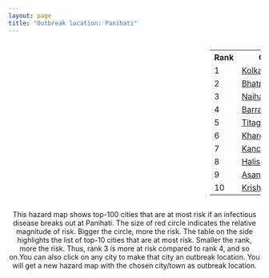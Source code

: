 ```yaml
---
layout: page
title: "Outbreak location: Panihati"
---
```

<div style="width: 100%; overflow: auto;">
<div style="width: 75%; float: left;">
<div id="mapid">
<script src="https://buda-magenta.github.io/hazard_map/load_map.js"></script>

<script>
var marker_outbreak = L.marker([22.695034, 88.377060],{"autoPan": true}).addTo(map); marker_outbreak.bindTooltip("Panihati").openTooltip();

var circle_1 = L.circle([22.541418, 88.357691], {"pane": "markerPane", "color": "red", "fill": true, "fillOpacity": 0.2, "fillRule": "evenodd", "lineCap": "round", "lineJoin": "round", "opacity": 1.0, "radius": 94495, "stroke": true, "weight": 3}).addTo(map);
circle_1.bindTooltip("Kolkata<br>rank: 1<br>hazard index: 0.094496")
circle_1.bindPopup('<a href="https://buda-magenta.github.io/hazard_map/Kolkata">Kolkata</a>')

var circle_2 = L.circle([21.735348, 81.944459], {"pane": "markerPane", "color": "red", "fill": true, "fillOpacity": 0.2, "fillRule": "evenodd", "lineCap": "round", "lineJoin": "round", "opacity": 1.0, "radius": 49219, "stroke": true, "weight": 3}).addTo(map);
circle_2.bindTooltip("Bhatpara<br>rank: 2<br>hazard index: 0.049220")
circle_2.bindPopup('<a href="https://buda-magenta.github.io/hazard_map/Bhatpara">Bhatpara</a>')

var circle_3 = L.circle([22.890183, 88.426939], {"pane": "markerPane", "color": "red", "fill": true, "fillOpacity": 0.2, "fillRule": "evenodd", "lineCap": "round", "lineJoin": "round", "opacity": 1.0, "radius": 37109, "stroke": true, "weight": 3}).addTo(map);
circle_3.bindTooltip("Naihati<br>rank: 3<br>hazard index: 0.037110")
circle_3.bindPopup('<a href="https://buda-magenta.github.io/hazard_map/Naihati">Naihati</a>')

var circle_4 = L.circle([22.870214, 88.419608], {"pane": "markerPane", "color": "red", "fill": true, "fillOpacity": 0.2, "fillRule": "evenodd", "lineCap": "round", "lineJoin": "round", "opacity": 1.0, "radius": 27571, "stroke": true, "weight": 3}).addTo(map);
circle_4.bindTooltip("Barrackpur<br>rank: 4<br>hazard index: 0.027572")
circle_4.bindPopup('<a href="https://buda-magenta.github.io/hazard_map/Barrackpur">Barrackpur</a>')

var circle_5 = L.circle([22.741920, 88.379201], {"pane": "markerPane", "color": "red", "fill": true, "fillOpacity": 0.2, "fillRule": "evenodd", "lineCap": "round", "lineJoin": "round", "opacity": 1.0, "radius": 19800, "stroke": true, "weight": 3}).addTo(map);
circle_5.bindTooltip("Titagarh<br>rank: 5<br>hazard index: 0.019800")
circle_5.bindPopup('<a href="https://buda-magenta.github.io/hazard_map/Titagarh">Titagarh</a>')

var circle_6 = L.circle([22.715699, 88.381582], {"pane": "markerPane", "color": "red", "fill": true, "fillOpacity": 0.2, "fillRule": "evenodd", "lineCap": "round", "lineJoin": "round", "opacity": 1.0, "radius": 19213, "stroke": true, "weight": 3}).addTo(map);
circle_6.bindTooltip("Khardaha<br>rank: 6<br>hazard index: 0.019214")
circle_6.bindPopup('<a href="https://buda-magenta.github.io/hazard_map/Khardaha">Khardaha</a>')

var circle_7 = L.circle([22.949011, 88.435910], {"pane": "markerPane", "color": "red", "fill": true, "fillOpacity": 0.2, "fillRule": "evenodd", "lineCap": "round", "lineJoin": "round", "opacity": 1.0, "radius": 15172, "stroke": true, "weight": 3}).addTo(map);
circle_7.bindTooltip("Kanchrapara<br>rank: 7<br>hazard index: 0.015173")
circle_7.bindPopup('<a href="https://buda-magenta.github.io/hazard_map/Kanchrapara">Kanchrapara</a>')

var circle_8 = L.circle([22.920982, 88.437022], {"pane": "markerPane", "color": "red", "fill": true, "fillOpacity": 0.2, "fillRule": "evenodd", "lineCap": "round", "lineJoin": "round", "opacity": 1.0, "radius": 13760, "stroke": true, "weight": 3}).addTo(map);
circle_8.bindTooltip("Halisahar<br>rank: 8<br>hazard index: 0.013761")
circle_8.bindPopup('<a href="https://buda-magenta.github.io/hazard_map/Halisahar">Halisahar</a>')

var circle_9 = L.circle([23.687130, 86.974659], {"pane": "markerPane", "color": "red", "fill": true, "fillOpacity": 0.2, "fillRule": "evenodd", "lineCap": "round", "lineJoin": "round", "opacity": 1.0, "radius": 12747, "stroke": true, "weight": 3}).addTo(map);
circle_9.bindTooltip("Asansol<br>rank: 9<br>hazard index: 0.012748")
circle_9.bindPopup('<a href="https://buda-magenta.github.io/hazard_map/Asansol">Asansol</a>')

var circle_10 = L.circle([23.405848, 88.495894], {"pane": "markerPane", "color": "red", "fill": true, "fillOpacity": 0.2, "fillRule": "evenodd", "lineCap": "round", "lineJoin": "round", "opacity": 1.0, "radius": 8365, "stroke": true, "weight": 3}).addTo(map);
circle_10.bindTooltip("Krishnanagar<br>rank: 10<br>hazard index: 0.008365")
circle_10.bindPopup('<a href="https://buda-magenta.github.io/hazard_map/Krishnanagar">Krishnanagar</a>')

var circle_11 = L.circle([24.379576, 88.585573], {"pane": "markerPane", "color": "red", "fill": true, "fillOpacity": 0.2, "fillRule": "evenodd", "lineCap": "round", "lineJoin": "round", "opacity": 1.0, "radius": 8097, "stroke": true, "weight": 3}).addTo(map);
circle_11.bindTooltip("Baharampur<br>rank: 11<br>hazard index: 0.008097")
circle_11.bindPopup('<a href="https://buda-magenta.github.io/hazard_map/Baharampur">Baharampur</a>')

var circle_12 = L.circle([22.670728, 88.376342], {"pane": "markerPane", "color": "red", "fill": true, "fillOpacity": 0.2, "fillRule": "evenodd", "lineCap": "round", "lineJoin": "round", "opacity": 1.0, "radius": 6654, "stroke": true, "weight": 3}).addTo(map);
circle_12.bindTooltip("Kamarhati<br>rank: 12<br>hazard index: 0.006654")
circle_12.bindPopup('<a href="https://buda-magenta.github.io/hazard_map/Kamarhati">Kamarhati</a>')

var circle_13 = L.circle([23.535048, 87.338043], {"pane": "markerPane", "color": "red", "fill": true, "fillOpacity": 0.2, "fillRule": "evenodd", "lineCap": "round", "lineJoin": "round", "opacity": 1.0, "radius": 5680, "stroke": true, "weight": 3}).addTo(map);
circle_13.bindTooltip("Durgapur<br>rank: 13<br>hazard index: 0.005680")
circle_13.bindPopup('<a href="https://buda-magenta.github.io/hazard_map/Durgapur">Durgapur</a>')

var circle_14 = L.circle([22.508621, 88.253218], {"pane": "markerPane", "color": "red", "fill": true, "fillOpacity": 0.2, "fillRule": "evenodd", "lineCap": "round", "lineJoin": "round", "opacity": 1.0, "radius": 4831, "stroke": true, "weight": 3}).addTo(map);
circle_14.bindTooltip("Maheshtala<br>rank: 14<br>hazard index: 0.004832")
circle_14.bindPopup('<a href="https://buda-magenta.github.io/hazard_map/Maheshtala">Maheshtala</a>')

var circle_15 = L.circle([22.591260, 88.390964], {"pane": "markerPane", "color": "red", "fill": true, "fillOpacity": 0.2, "fillRule": "evenodd", "lineCap": "round", "lineJoin": "round", "opacity": 1.0, "radius": 4029, "stroke": true, "weight": 3}).addTo(map);
circle_15.bindTooltip("Bidhan Nagar<br>rank: 15<br>hazard index: 0.004030")
circle_15.bindPopup('<a href="https://buda-magenta.github.io/hazard_map/Bidhan_Nagar">Bidhan Nagar</a>')

var circle_16 = L.circle([23.259346, 88.437212], {"pane": "markerPane", "color": "red", "fill": true, "fillOpacity": 0.2, "fillRule": "evenodd", "lineCap": "round", "lineJoin": "round", "opacity": 1.0, "radius": 3680, "stroke": true, "weight": 3}).addTo(map);
circle_16.bindTooltip("Santipur<br>rank: 16<br>hazard index: 0.003680")
circle_16.bindPopup('<a href="https://buda-magenta.github.io/hazard_map/Santipur">Santipur</a>')

var circle_17 = L.circle([23.730215, 86.839671], {"pane": "markerPane", "color": "red", "fill": true, "fillOpacity": 0.2, "fillRule": "evenodd", "lineCap": "round", "lineJoin": "round", "opacity": 1.0, "radius": 3254, "stroke": true, "weight": 3}).addTo(map);
circle_17.bindTooltip("Kulti<br>rank: 17<br>hazard index: 0.003255")
circle_17.bindPopup('<a href="https://buda-magenta.github.io/hazard_map/Kulti">Kulti</a>')

var circle_18 = L.circle([22.717624, 88.488953], {"pane": "markerPane", "color": "red", "fill": true, "fillOpacity": 0.2, "fillRule": "evenodd", "lineCap": "round", "lineJoin": "round", "opacity": 1.0, "radius": 2920, "stroke": true, "weight": 3}).addTo(map);
circle_18.bindTooltip("Barasat<br>rank: 18<br>hazard index: 0.002921")
circle_18.bindPopup('<a href="https://buda-magenta.github.io/hazard_map/Barasat">Barasat</a>')

var circle_19 = L.circle([22.646958, 88.343612], {"pane": "markerPane", "color": "red", "fill": true, "fillOpacity": 0.2, "fillRule": "evenodd", "lineCap": "round", "lineJoin": "round", "opacity": 1.0, "radius": 2842, "stroke": true, "weight": 3}).addTo(map);
circle_19.bindTooltip("Bally<br>rank: 19<br>hazard index: 0.002842")
circle_19.bindPopup('<a href="https://buda-magenta.github.io/hazard_map/Bally">Bally</a>')

var circle_20 = L.circle([22.707369, 88.374437], {"pane": "markerPane", "color": "red", "fill": true, "fillOpacity": 0.2, "fillRule": "evenodd", "lineCap": "round", "lineJoin": "round", "opacity": 1.0, "radius": 2410, "stroke": true, "weight": 3}).addTo(map);
circle_20.bindTooltip("Baranagar<br>rank: 20<br>hazard index: 0.002410")
circle_20.bindPopup('<a href="https://buda-magenta.github.io/hazard_map/Baranagar">Baranagar</a>')

var circle_21 = L.circle([22.028124, 88.063265], {"pane": "markerPane", "color": "red", "fill": true, "fillOpacity": 0.2, "fillRule": "evenodd", "lineCap": "round", "lineJoin": "round", "opacity": 1.0, "radius": 2016, "stroke": true, "weight": 3}).addTo(map);
circle_21.bindTooltip("Haldia<br>rank: 21<br>hazard index: 0.002016")
circle_21.bindPopup('<a href="https://buda-magenta.github.io/hazard_map/Haldia">Haldia</a>')

var circle_22 = L.circle([22.694792, 88.453018], {"pane": "markerPane", "color": "red", "fill": true, "fillOpacity": 0.2, "fillRule": "evenodd", "lineCap": "round", "lineJoin": "round", "opacity": 1.0, "radius": 1988, "stroke": true, "weight": 3}).addTo(map);
circle_22.bindTooltip("Madhyamgram<br>rank: 22<br>hazard index: 0.001989")
circle_22.bindPopup('<a href="https://buda-magenta.github.io/hazard_map/Madhyamgram">Madhyamgram</a>')

var circle_23 = L.circle([22.472223, 88.093845], {"pane": "markerPane", "color": "red", "fill": true, "fillOpacity": 0.2, "fillRule": "evenodd", "lineCap": "round", "lineJoin": "round", "opacity": 1.0, "radius": 1969, "stroke": true, "weight": 3}).addTo(map);
circle_23.bindTooltip("Uluberia<br>rank: 23<br>hazard index: 0.001969")
circle_23.bindPopup('<a href="https://buda-magenta.github.io/hazard_map/Uluberia">Uluberia</a>')

var circle_24 = L.circle([23.250000, 87.750000], {"pane": "markerPane", "color": "red", "fill": true, "fillOpacity": 0.2, "fillRule": "evenodd", "lineCap": "round", "lineJoin": "round", "opacity": 1.0, "radius": 1953, "stroke": true, "weight": 3}).addTo(map);
circle_24.bindTooltip("Barddhaman<br>rank: 24<br>hazard index: 0.001953")
circle_24.bindPopup('<a href="https://buda-magenta.github.io/hazard_map/Barddhaman">Barddhaman</a>')

var circle_25 = L.circle([22.754995, 88.341667], {"pane": "markerPane", "color": "red", "fill": true, "fillOpacity": 0.2, "fillRule": "evenodd", "lineCap": "round", "lineJoin": "round", "opacity": 1.0, "radius": 1792, "stroke": true, "weight": 3}).addTo(map);
circle_25.bindTooltip("Serampore<br>rank: 25<br>hazard index: 0.001792")
circle_25.bindPopup('<a href="https://buda-magenta.github.io/hazard_map/Serampore">Serampore</a>')

var circle_26 = L.circle([22.901200, 88.389900], {"pane": "markerPane", "color": "red", "fill": true, "fillOpacity": 0.2, "fillRule": "evenodd", "lineCap": "round", "lineJoin": "round", "opacity": 1.0, "radius": 1751, "stroke": true, "weight": 3}).addTo(map);
circle_26.bindTooltip("Hugli-Chinsurah<br>rank: 26<br>hazard index: 0.001752")
circle_26.bindPopup('<a href="https://buda-magenta.github.io/hazard_map/Hugli-Chinsurah">Hugli-Chinsurah</a>')

var circle_27 = L.circle([21.237947, 81.633683], {"pane": "markerPane", "color": "red", "fill": true, "fillOpacity": 0.2, "fillRule": "evenodd", "lineCap": "round", "lineJoin": "round", "opacity": 1.0, "radius": 1734, "stroke": true, "weight": 3}).addTo(map);
circle_27.bindTooltip("Raipur<br>rank: 27<br>hazard index: 0.001735")
circle_27.bindPopup('<a href="https://buda-magenta.github.io/hazard_map/Raipur">Raipur</a>')

var circle_28 = L.circle([22.667046, 88.341146], {"pane": "markerPane", "color": "red", "fill": true, "fillOpacity": 0.2, "fillRule": "evenodd", "lineCap": "round", "lineJoin": "round", "opacity": 1.0, "radius": 1584, "stroke": true, "weight": 3}).addTo(map);
circle_28.bindTooltip("Uttarpara<br>rank: 28<br>hazard index: 0.001584")
circle_28.bindPopup('<a href="https://buda-magenta.github.io/hazard_map/Uttarpara">Uttarpara</a>')

var circle_29 = L.circle([22.840800, 88.653500], {"pane": "markerPane", "color": "red", "fill": true, "fillOpacity": 0.2, "fillRule": "evenodd", "lineCap": "round", "lineJoin": "round", "opacity": 1.0, "radius": 1520, "stroke": true, "weight": 3}).addTo(map);
circle_29.bindTooltip("Habra<br>rank: 29<br>hazard index: 0.001521")
circle_29.bindPopup('<a href="https://buda-magenta.github.io/hazard_map/Habra">Habra</a>')

var circle_30 = L.circle([26.716413, 88.430992], {"pane": "markerPane", "color": "red", "fill": true, "fillOpacity": 0.2, "fillRule": "evenodd", "lineCap": "round", "lineJoin": "round", "opacity": 1.0, "radius": 1370, "stroke": true, "weight": 3}).addTo(map);
circle_30.bindTooltip("Siliguri<br>rank: 30<br>hazard index: 0.001370")
circle_30.bindPopup('<a href="https://buda-magenta.github.io/hazard_map/Siliguri">Siliguri</a>')

var circle_31 = L.circle([28.651718, 77.221939], {"pane": "markerPane", "color": "red", "fill": true, "fillOpacity": 0.2, "fillRule": "evenodd", "lineCap": "round", "lineJoin": "round", "opacity": 1.0, "radius": 1363, "stroke": true, "weight": 3}).addTo(map);
circle_31.bindTooltip("Delhi<br>rank: 31<br>hazard index: 0.001364")
circle_31.bindPopup('<a href="https://buda-magenta.github.io/hazard_map/Delhi">Delhi</a>')

var circle_32 = L.circle([22.661196, 88.866022], {"pane": "markerPane", "color": "red", "fill": true, "fillOpacity": 0.2, "fillRule": "evenodd", "lineCap": "round", "lineJoin": "round", "opacity": 1.0, "radius": 1357, "stroke": true, "weight": 3}).addTo(map);
circle_32.bindTooltip("Basirhat<br>rank: 32<br>hazard index: 0.001357")
circle_32.bindPopup('<a href="https://buda-magenta.github.io/hazard_map/Basirhat">Basirhat</a>')

var circle_33 = L.circle([23.332200, 86.361600], {"pane": "markerPane", "color": "red", "fill": true, "fillOpacity": 0.2, "fillRule": "evenodd", "lineCap": "round", "lineJoin": "round", "opacity": 1.0, "radius": 1329, "stroke": true, "weight": 3}).addTo(map);
circle_33.bindTooltip("Purulia<br>rank: 33<br>hazard index: 0.001329")
circle_33.bindPopup('<a href="https://buda-magenta.github.io/hazard_map/Purulia">Purulia</a>')

var circle_34 = L.circle([22.726141, 88.343487], {"pane": "markerPane", "color": "red", "fill": true, "fillOpacity": 0.2, "fillRule": "evenodd", "lineCap": "round", "lineJoin": "round", "opacity": 1.0, "radius": 1208, "stroke": true, "weight": 3}).addTo(map);
circle_34.bindTooltip("Rishra<br>rank: 34<br>hazard index: 0.001209")
circle_34.bindPopup('<a href="https://buda-magenta.github.io/hazard_map/Rishra">Rishra</a>')

var circle_35 = L.circle([23.388901, 88.372439], {"pane": "markerPane", "color": "red", "fill": true, "fillOpacity": 0.2, "fillRule": "evenodd", "lineCap": "round", "lineJoin": "round", "opacity": 1.0, "radius": 1206, "stroke": true, "weight": 3}).addTo(map);
circle_35.bindTooltip("Nabadwip<br>rank: 35<br>hazard index: 0.001207")
circle_35.bindPopup('<a href="https://buda-magenta.github.io/hazard_map/Nabadwip">Nabadwip</a>')

var circle_36 = L.circle([22.794910, 88.331772], {"pane": "markerPane", "color": "red", "fill": true, "fillOpacity": 0.2, "fillRule": "evenodd", "lineCap": "round", "lineJoin": "round", "opacity": 1.0, "radius": 1176, "stroke": true, "weight": 3}).addTo(map);
circle_36.bindTooltip("Baidyabati<br>rank: 36<br>hazard index: 0.001176")
circle_36.bindPopup('<a href="https://buda-magenta.github.io/hazard_map/Baidyabati">Baidyabati</a>')

var circle_37 = L.circle([23.056882, 88.781851], {"pane": "markerPane", "color": "red", "fill": true, "fillOpacity": 0.2, "fillRule": "evenodd", "lineCap": "round", "lineJoin": "round", "opacity": 1.0, "radius": 1113, "stroke": true, "weight": 3}).addTo(map);
circle_37.bindTooltip("Bongaon<br>rank: 37<br>hazard index: 0.001114")
circle_37.bindPopup('<a href="https://buda-magenta.github.io/hazard_map/Bongaon">Bongaon</a>')

var circle_38 = L.circle([21.934900, 86.732400], {"pane": "markerPane", "color": "red", "fill": true, "fillOpacity": 0.2, "fillRule": "evenodd", "lineCap": "round", "lineJoin": "round", "opacity": 1.0, "radius": 1082, "stroke": true, "weight": 3}).addTo(map);
circle_38.bindTooltip("Baripada<br>rank: 38<br>hazard index: 0.001082")
circle_38.bindPopup('<a href="https://buda-magenta.github.io/hazard_map/Baripada">Baripada</a>')

var circle_39 = L.circle([21.200996, 81.335426], {"pane": "markerPane", "color": "red", "fill": true, "fillOpacity": 0.2, "fillRule": "evenodd", "lineCap": "round", "lineJoin": "round", "opacity": 1.0, "radius": 1074, "stroke": true, "weight": 3}).addTo(map);
circle_39.bindTooltip("Bhilai Nagar<br>rank: 39<br>hazard index: 0.001075")
circle_39.bindPopup('<a href="https://buda-magenta.github.io/hazard_map/Bhilai_Nagar">Bhilai Nagar</a>')

var circle_40 = L.circle([19.075990, 72.877393], {"pane": "markerPane", "color": "red", "fill": true, "fillOpacity": 0.2, "fillRule": "evenodd", "lineCap": "round", "lineJoin": "round", "opacity": 1.0, "radius": 1033, "stroke": true, "weight": 3}).addTo(map);
circle_40.bindTooltip("Mumbai<br>rank: 40<br>hazard index: 0.001034")
circle_40.bindPopup('<a href="https://buda-magenta.github.io/hazard_map/Mumbai">Mumbai</a>')

var circle_41 = L.circle([22.965365, 88.403973], {"pane": "markerPane", "color": "red", "fill": true, "fillOpacity": 0.2, "fillRule": "evenodd", "lineCap": "round", "lineJoin": "round", "opacity": 1.0, "radius": 1016, "stroke": true, "weight": 3}).addTo(map);
circle_41.bindTooltip("Bansberia<br>rank: 41<br>hazard index: 0.001017")
circle_41.bindPopup('<a href="https://buda-magenta.github.io/hazard_map/Bansberia">Bansberia</a>')

var circle_42 = L.circle([22.974972, 88.434592], {"pane": "markerPane", "color": "red", "fill": true, "fillOpacity": 0.2, "fillRule": "evenodd", "lineCap": "round", "lineJoin": "round", "opacity": 1.0, "radius": 985, "stroke": true, "weight": 3}).addTo(map);
circle_42.bindTooltip("Kalyani<br>rank: 42<br>hazard index: 0.000985")
circle_42.bindPopup('<a href="https://buda-magenta.github.io/hazard_map/Kalyani">Kalyani</a>')

var circle_43 = L.circle([23.131954, 87.207397], {"pane": "markerPane", "color": "red", "fill": true, "fillOpacity": 0.2, "fillRule": "evenodd", "lineCap": "round", "lineJoin": "round", "opacity": 1.0, "radius": 965, "stroke": true, "weight": 3}).addTo(map);
circle_43.bindTooltip("Bankura<br>rank: 43<br>hazard index: 0.000966")
circle_43.bindPopup('<a href="https://buda-magenta.github.io/hazard_map/Bankura">Bankura</a>')

var circle_44 = L.circle([24.965712, 88.127778], {"pane": "markerPane", "color": "red", "fill": true, "fillOpacity": 0.2, "fillRule": "evenodd", "lineCap": "round", "lineJoin": "round", "opacity": 1.0, "radius": 676, "stroke": true, "weight": 3}).addTo(map);
circle_44.bindTooltip("English Bazar<br>rank: 44<br>hazard index: 0.000676")
circle_44.bindPopup('<a href="https://buda-magenta.github.io/hazard_map/English_Bazar">English Bazar</a>')

var circle_45 = L.circle([25.133173, 86.525040], {"pane": "markerPane", "color": "red", "fill": true, "fillOpacity": 0.2, "fillRule": "evenodd", "lineCap": "round", "lineJoin": "round", "opacity": 1.0, "radius": 673, "stroke": true, "weight": 3}).addTo(map);
circle_45.bindTooltip("Kharagpur<br>rank: 45<br>hazard index: 0.000674")
circle_45.bindPopup('<a href="https://buda-magenta.github.io/hazard_map/Kharagpur">Kharagpur</a>')

var circle_46 = L.circle([12.979120, 77.591300], {"pane": "markerPane", "color": "red", "fill": true, "fillOpacity": 0.2, "fillRule": "evenodd", "lineCap": "round", "lineJoin": "round", "opacity": 1.0, "radius": 670, "stroke": true, "weight": 3}).addTo(map);
circle_46.bindTooltip("Bangalore<br>rank: 46<br>hazard index: 0.000670")
circle_46.bindPopup('<a href="https://buda-magenta.github.io/hazard_map/Bangalore">Bangalore</a>')

var circle_47 = L.circle([26.180598, 91.753943], {"pane": "markerPane", "color": "red", "fill": true, "fillOpacity": 0.2, "fillRule": "evenodd", "lineCap": "round", "lineJoin": "round", "opacity": 1.0, "radius": 663, "stroke": true, "weight": 3}).addTo(map);
circle_47.bindTooltip("Guwahati<br>rank: 47<br>hazard index: 0.000663")
circle_47.bindPopup('<a href="https://buda-magenta.github.io/hazard_map/Guwahati">Guwahati</a>')

var circle_48 = L.circle([20.266777, 85.843559], {"pane": "markerPane", "color": "red", "fill": true, "fillOpacity": 0.2, "fillRule": "evenodd", "lineCap": "round", "lineJoin": "round", "opacity": 1.0, "radius": 606, "stroke": true, "weight": 3}).addTo(map);
circle_48.bindTooltip("Bhubaneswar<br>rank: 48<br>hazard index: 0.000607")
circle_48.bindPopup('<a href="https://buda-magenta.github.io/hazard_map/Bhubaneswar">Bhubaneswar</a>')

var circle_49 = L.circle([25.609324, 85.123525], {"pane": "markerPane", "color": "red", "fill": true, "fillOpacity": 0.2, "fillRule": "evenodd", "lineCap": "round", "lineJoin": "round", "opacity": 1.0, "radius": 566, "stroke": true, "weight": 3}).addTo(map);
circle_49.bindTooltip("Patna<br>rank: 49<br>hazard index: 0.000567")
circle_49.bindPopup('<a href="https://buda-magenta.github.io/hazard_map/Patna">Patna</a>')

var circle_50 = L.circle([13.083694, 80.270186], {"pane": "markerPane", "color": "red", "fill": true, "fillOpacity": 0.2, "fillRule": "evenodd", "lineCap": "round", "lineJoin": "round", "opacity": 1.0, "radius": 486, "stroke": true, "weight": 3}).addTo(map);
circle_50.bindTooltip("Chennai<br>rank: 50<br>hazard index: 0.000487")
circle_50.bindPopup('<a href="https://buda-magenta.github.io/hazard_map/Chennai">Chennai</a>')

var circle_51 = L.circle([17.388786, 78.461065], {"pane": "markerPane", "color": "red", "fill": true, "fillOpacity": 0.2, "fillRule": "evenodd", "lineCap": "round", "lineJoin": "round", "opacity": 1.0, "radius": 468, "stroke": true, "weight": 3}).addTo(map);
circle_51.bindTooltip("Hyderabad<br>rank: 51<br>hazard index: 0.000469")
circle_51.bindPopup('<a href="https://buda-magenta.github.io/hazard_map/Hyderabad">Hyderabad</a>')

var circle_52 = L.circle([22.383333, 82.133333], {"pane": "markerPane", "color": "red", "fill": true, "fillOpacity": 0.2, "fillRule": "evenodd", "lineCap": "round", "lineJoin": "round", "opacity": 1.0, "radius": 467, "stroke": true, "weight": 3}).addTo(map);
circle_52.bindTooltip("Bilaspur<br>rank: 52<br>hazard index: 0.000468")
circle_52.bindPopup('<a href="https://buda-magenta.github.io/hazard_map/Bilaspur">Bilaspur</a>')

var circle_53 = L.circle([21.199035, 81.397955], {"pane": "markerPane", "color": "red", "fill": true, "fillOpacity": 0.2, "fillRule": "evenodd", "lineCap": "round", "lineJoin": "round", "opacity": 1.0, "radius": 429, "stroke": true, "weight": 3}).addTo(map);
circle_53.bindTooltip("Durg<br>rank: 53<br>hazard index: 0.000429")
circle_53.bindPopup('<a href="https://buda-magenta.github.io/hazard_map/Durg">Durg</a>')

var circle_54 = L.circle([22.801519, 86.202958], {"pane": "markerPane", "color": "red", "fill": true, "fillOpacity": 0.2, "fillRule": "evenodd", "lineCap": "round", "lineJoin": "round", "opacity": 1.0, "radius": 374, "stroke": true, "weight": 3}).addTo(map);
circle_54.bindTooltip("Jamshedpur<br>rank: 54<br>hazard index: 0.000374")
circle_54.bindPopup('<a href="https://buda-magenta.github.io/hazard_map/Jamshedpur">Jamshedpur</a>')

var circle_55 = L.circle([22.500000, 83.500000], {"pane": "markerPane", "color": "red", "fill": true, "fillOpacity": 0.2, "fillRule": "evenodd", "lineCap": "round", "lineJoin": "round", "opacity": 1.0, "radius": 372, "stroke": true, "weight": 3}).addTo(map);
circle_55.bindTooltip("Raigarh<br>rank: 55<br>hazard index: 0.000373")
circle_55.bindPopup('<a href="https://buda-magenta.github.io/hazard_map/Raigarh">Raigarh</a>')

var circle_56 = L.circle([26.838100, 80.934600], {"pane": "markerPane", "color": "red", "fill": true, "fillOpacity": 0.2, "fillRule": "evenodd", "lineCap": "round", "lineJoin": "round", "opacity": 1.0, "radius": 356, "stroke": true, "weight": 3}).addTo(map);
circle_56.bindTooltip("Lucknow<br>rank: 56<br>hazard index: 0.000357")
circle_56.bindPopup('<a href="https://buda-magenta.github.io/hazard_map/Lucknow">Lucknow</a>')

var circle_57 = L.circle([23.795281, 86.430964], {"pane": "markerPane", "color": "red", "fill": true, "fillOpacity": 0.2, "fillRule": "evenodd", "lineCap": "round", "lineJoin": "round", "opacity": 1.0, "radius": 305, "stroke": true, "weight": 3}).addTo(map);
circle_57.bindTooltip("Dhanbad<br>rank: 57<br>hazard index: 0.000306")
circle_57.bindPopup('<a href="https://buda-magenta.github.io/hazard_map/Dhanbad">Dhanbad</a>')

var circle_58 = L.circle([25.572433, 83.609605], {"pane": "markerPane", "color": "red", "fill": true, "fillOpacity": 0.2, "fillRule": "evenodd", "lineCap": "round", "lineJoin": "round", "opacity": 1.0, "radius": 275, "stroke": true, "weight": 3}).addTo(map);
circle_58.bindTooltip("Medinipur<br>rank: 58<br>hazard index: 0.000276")
circle_58.bindPopup('<a href="https://buda-magenta.github.io/hazard_map/Medinipur">Medinipur</a>')

var circle_59 = L.circle([23.831238, 91.282382], {"pane": "markerPane", "color": "red", "fill": true, "fillOpacity": 0.2, "fillRule": "evenodd", "lineCap": "round", "lineJoin": "round", "opacity": 1.0, "radius": 271, "stroke": true, "weight": 3}).addTo(map);
circle_59.bindTooltip("Agartala<br>rank: 59<br>hazard index: 0.000272")
circle_59.bindPopup('<a href="https://buda-magenta.github.io/hazard_map/Agartala">Agartala</a>')

var circle_60 = L.circle([22.519770, 82.629515], {"pane": "markerPane", "color": "red", "fill": true, "fillOpacity": 0.2, "fillRule": "evenodd", "lineCap": "round", "lineJoin": "round", "opacity": 1.0, "radius": 264, "stroke": true, "weight": 3}).addTo(map);
circle_60.bindTooltip("Korba<br>rank: 60<br>hazard index: 0.000264")
circle_60.bindPopup('<a href="https://buda-magenta.github.io/hazard_map/Korba">Korba</a>')

var circle_61 = L.circle([25.680654, 88.124646], {"pane": "markerPane", "color": "red", "fill": true, "fillOpacity": 0.2, "fillRule": "evenodd", "lineCap": "round", "lineJoin": "round", "opacity": 1.0, "radius": 263, "stroke": true, "weight": 3}).addTo(map);
circle_61.bindTooltip("Raiganj<br>rank: 61<br>hazard index: 0.000264")
circle_61.bindPopup('<a href="https://buda-magenta.github.io/hazard_map/Raiganj">Raiganj</a>')

var circle_62 = L.circle([23.370035, 85.325013], {"pane": "markerPane", "color": "red", "fill": true, "fillOpacity": 0.2, "fillRule": "evenodd", "lineCap": "round", "lineJoin": "round", "opacity": 1.0, "radius": 256, "stroke": true, "weight": 3}).addTo(map);
circle_62.bindTooltip("Ranchi<br>rank: 62<br>hazard index: 0.000256")
circle_62.bindPopup('<a href="https://buda-magenta.github.io/hazard_map/Ranchi">Ranchi</a>')

var circle_63 = L.circle([25.286698, 87.132254], {"pane": "markerPane", "color": "red", "fill": true, "fillOpacity": 0.2, "fillRule": "evenodd", "lineCap": "round", "lineJoin": "round", "opacity": 1.0, "radius": 250, "stroke": true, "weight": 3}).addTo(map);
circle_63.bindTooltip("Bhagalpur<br>rank: 63<br>hazard index: 0.000251")
circle_63.bindPopup('<a href="https://buda-magenta.github.io/hazard_map/Bhagalpur">Bhagalpur</a>')

var circle_64 = L.circle([17.723128, 83.301284], {"pane": "markerPane", "color": "red", "fill": true, "fillOpacity": 0.2, "fillRule": "evenodd", "lineCap": "round", "lineJoin": "round", "opacity": 1.0, "radius": 248, "stroke": true, "weight": 3}).addTo(map);
circle_64.bindTooltip("Visakhapatnam<br>rank: 64<br>hazard index: 0.000248")
circle_64.bindPopup('<a href="https://buda-magenta.github.io/hazard_map/Visakhapatnam">Visakhapatnam</a>')

var circle_65 = L.circle([20.468600, 85.879200], {"pane": "markerPane", "color": "red", "fill": true, "fillOpacity": 0.2, "fillRule": "evenodd", "lineCap": "round", "lineJoin": "round", "opacity": 1.0, "radius": 241, "stroke": true, "weight": 3}).addTo(map);
circle_65.bindTooltip("Cuttack<br>rank: 65<br>hazard index: 0.000241")
circle_65.bindPopup('<a href="https://buda-magenta.github.io/hazard_map/Cuttack">Cuttack</a>')

var circle_66 = L.circle([24.476642, 86.606732], {"pane": "markerPane", "color": "red", "fill": true, "fillOpacity": 0.2, "fillRule": "evenodd", "lineCap": "round", "lineJoin": "round", "opacity": 1.0, "radius": 232, "stroke": true, "weight": 3}).addTo(map);
circle_66.bindTooltip("Deoghar<br>rank: 66<br>hazard index: 0.000232")
circle_66.bindPopup('<a href="https://buda-magenta.github.io/hazard_map/Deoghar">Deoghar</a>')

var circle_67 = L.circle([26.698885, 88.320030], {"pane": "markerPane", "color": "red", "fill": true, "fillOpacity": 0.2, "fillRule": "evenodd", "lineCap": "round", "lineJoin": "round", "opacity": 1.0, "radius": 218, "stroke": true, "weight": 3}).addTo(map);
circle_67.bindTooltip("Bagdogra<br>rank: 67<br>hazard index: 0.000218")
circle_67.bindPopup('<a href="https://buda-magenta.github.io/hazard_map/Bagdogra">Bagdogra</a>')

var circle_68 = L.circle([21.149813, 79.082056], {"pane": "markerPane", "color": "red", "fill": true, "fillOpacity": 0.2, "fillRule": "evenodd", "lineCap": "round", "lineJoin": "round", "opacity": 1.0, "radius": 217, "stroke": true, "weight": 3}).addTo(map);
circle_68.bindTooltip("Nagpur<br>rank: 68<br>hazard index: 0.000217")
circle_68.bindPopup('<a href="https://buda-magenta.github.io/hazard_map/Nagpur">Nagpur</a>')

var circle_69 = L.circle([23.021624, 72.579707], {"pane": "markerPane", "color": "red", "fill": true, "fillOpacity": 0.2, "fillRule": "evenodd", "lineCap": "round", "lineJoin": "round", "opacity": 1.0, "radius": 212, "stroke": true, "weight": 3}).addTo(map);
circle_69.bindTooltip("Ahmedabad<br>rank: 69<br>hazard index: 0.000213")
circle_69.bindPopup('<a href="https://buda-magenta.github.io/hazard_map/Ahmedabad">Ahmedabad</a>')

var circle_70 = L.circle([26.505476, 93.977739], {"pane": "markerPane", "color": "red", "fill": true, "fillOpacity": 0.2, "fillRule": "evenodd", "lineCap": "round", "lineJoin": "round", "opacity": 1.0, "radius": 203, "stroke": true, "weight": 3}).addTo(map);
circle_70.bindTooltip("Chandan Nagar<br>rank: 70<br>hazard index: 0.000203")
circle_70.bindPopup('<a href="https://buda-magenta.github.io/hazard_map/Chandan_Nagar">Chandan Nagar</a>')

var circle_71 = L.circle([23.699128, 85.991069], {"pane": "markerPane", "color": "red", "fill": true, "fillOpacity": 0.2, "fillRule": "evenodd", "lineCap": "round", "lineJoin": "round", "opacity": 1.0, "radius": 198, "stroke": true, "weight": 3}).addTo(map);
circle_71.bindTooltip("Bokaro<br>rank: 71<br>hazard index: 0.000199")
circle_71.bindPopup('<a href="https://buda-magenta.github.io/hazard_map/Bokaro">Bokaro</a>')

var circle_72 = L.circle([18.521428, 73.854454], {"pane": "markerPane", "color": "red", "fill": true, "fillOpacity": 0.2, "fillRule": "evenodd", "lineCap": "round", "lineJoin": "round", "opacity": 1.0, "radius": 190, "stroke": true, "weight": 3}).addTo(map);
circle_72.bindTooltip("Pune<br>rank: 72<br>hazard index: 0.000191")
circle_72.bindPopup('<a href="https://buda-magenta.github.io/hazard_map/Pune">Pune</a>')

var circle_73 = L.circle([26.083143, 86.032571], {"pane": "markerPane", "color": "red", "fill": true, "fillOpacity": 0.2, "fillRule": "evenodd", "lineCap": "round", "lineJoin": "round", "opacity": 1.0, "radius": 188, "stroke": true, "weight": 3}).addTo(map);
circle_73.bindTooltip("Darbhanga<br>rank: 73<br>hazard index: 0.000189")
circle_73.bindPopup('<a href="https://buda-magenta.github.io/hazard_map/Darbhanga">Darbhanga</a>')

var circle_74 = L.circle([25.335649, 83.007629], {"pane": "markerPane", "color": "red", "fill": true, "fillOpacity": 0.2, "fillRule": "evenodd", "lineCap": "round", "lineJoin": "round", "opacity": 1.0, "radius": 180, "stroke": true, "weight": 3}).addTo(map);
circle_74.bindTooltip("Varanasi<br>rank: 74<br>hazard index: 0.000181")
circle_74.bindPopup('<a href="https://buda-magenta.github.io/hazard_map/Varanasi">Varanasi</a>')

var circle_75 = L.circle([26.915458, 75.818982], {"pane": "markerPane", "color": "red", "fill": true, "fillOpacity": 0.2, "fillRule": "evenodd", "lineCap": "round", "lineJoin": "round", "opacity": 1.0, "radius": 174, "stroke": true, "weight": 3}).addTo(map);
circle_75.bindTooltip("Jaipur<br>rank: 75<br>hazard index: 0.000175")
circle_75.bindPopup('<a href="https://buda-magenta.github.io/hazard_map/Jaipur">Jaipur</a>')

var circle_76 = L.circle([26.460914, 80.321759], {"pane": "markerPane", "color": "red", "fill": true, "fillOpacity": 0.2, "fillRule": "evenodd", "lineCap": "round", "lineJoin": "round", "opacity": 1.0, "radius": 173, "stroke": true, "weight": 3}).addTo(map);
circle_76.bindTooltip("Kanpur<br>rank: 76<br>hazard index: 0.000174")
circle_76.bindPopup('<a href="https://buda-magenta.github.io/hazard_map/Kanpur">Kanpur</a>')

var circle_77 = L.circle([11.664535, 92.739045], {"pane": "markerPane", "color": "red", "fill": true, "fillOpacity": 0.2, "fillRule": "evenodd", "lineCap": "round", "lineJoin": "round", "opacity": 1.0, "radius": 159, "stroke": true, "weight": 3}).addTo(map);
circle_77.bindTooltip("Port Blair<br>rank: 77<br>hazard index: 0.000160")
circle_77.bindPopup('<a href="https://buda-magenta.github.io/hazard_map/Port_Blair">Port Blair</a>')

var circle_78 = L.circle([26.626484, 88.734077], {"pane": "markerPane", "color": "red", "fill": true, "fillOpacity": 0.2, "fillRule": "evenodd", "lineCap": "round", "lineJoin": "round", "opacity": 1.0, "radius": 142, "stroke": true, "weight": 3}).addTo(map);
circle_78.bindTooltip("Jalpaiguri<br>rank: 78<br>hazard index: 0.000142")
circle_78.bindPopup('<a href="https://buda-magenta.github.io/hazard_map/Jalpaiguri">Jalpaiguri</a>')

var circle_79 = L.circle([20.972740, 80.691555], {"pane": "markerPane", "color": "red", "fill": true, "fillOpacity": 0.2, "fillRule": "evenodd", "lineCap": "round", "lineJoin": "round", "opacity": 1.0, "radius": 137, "stroke": true, "weight": 3}).addTo(map);
circle_79.bindTooltip("Rajnandgaon<br>rank: 79<br>hazard index: 0.000137")
circle_79.bindPopup('<a href="https://buda-magenta.github.io/hazard_map/Rajnandgaon">Rajnandgaon</a>')

var circle_80 = L.circle([21.500000, 86.750000], {"pane": "markerPane", "color": "red", "fill": true, "fillOpacity": 0.2, "fillRule": "evenodd", "lineCap": "round", "lineJoin": "round", "opacity": 1.0, "radius": 133, "stroke": true, "weight": 3}).addTo(map);
circle_80.bindTooltip("Baleshwar<br>rank: 80<br>hazard index: 0.000133")
circle_80.bindPopup('<a href="https://buda-magenta.github.io/hazard_map/Baleshwar">Baleshwar</a>')

var circle_81 = L.circle([16.508759, 80.618510], {"pane": "markerPane", "color": "red", "fill": true, "fillOpacity": 0.2, "fillRule": "evenodd", "lineCap": "round", "lineJoin": "round", "opacity": 1.0, "radius": 119, "stroke": true, "weight": 3}).addTo(map);
circle_81.bindTooltip("Vijayawada<br>rank: 81<br>hazard index: 0.000120")
circle_81.bindPopup('<a href="https://buda-magenta.github.io/hazard_map/Vijayawada">Vijayawada</a>')

var circle_82 = L.circle([26.298638, 87.953148], {"pane": "markerPane", "color": "red", "fill": true, "fillOpacity": 0.2, "fillRule": "evenodd", "lineCap": "round", "lineJoin": "round", "opacity": 1.0, "radius": 119, "stroke": true, "weight": 3}).addTo(map);
circle_82.bindTooltip("Kishanganj<br>rank: 82<br>hazard index: 0.000120")
circle_82.bindPopup('<a href="https://buda-magenta.github.io/hazard_map/Kishanganj">Kishanganj</a>')

var circle_83 = L.circle([26.148658, 85.340013], {"pane": "markerPane", "color": "red", "fill": true, "fillOpacity": 0.2, "fillRule": "evenodd", "lineCap": "round", "lineJoin": "round", "opacity": 1.0, "radius": 118, "stroke": true, "weight": 3}).addTo(map);
circle_83.bindTooltip("Muzaffarpur<br>rank: 83<br>hazard index: 0.000119")
circle_83.bindPopup('<a href="https://buda-magenta.github.io/hazard_map/Muzaffarpur">Muzaffarpur</a>')

var circle_84 = L.circle([21.145629, 80.268387], {"pane": "markerPane", "color": "red", "fill": true, "fillOpacity": 0.2, "fillRule": "evenodd", "lineCap": "round", "lineJoin": "round", "opacity": 1.0, "radius": 104, "stroke": true, "weight": 3}).addTo(map);
circle_84.bindTooltip("Gondiya<br>rank: 84<br>hazard index: 0.000105")
circle_84.bindPopup('<a href="https://buda-magenta.github.io/hazard_map/Gondiya">Gondiya</a>')

var circle_85 = L.circle([24.796436, 85.007956], {"pane": "markerPane", "color": "red", "fill": true, "fillOpacity": 0.2, "fillRule": "evenodd", "lineCap": "round", "lineJoin": "round", "opacity": 1.0, "radius": 96, "stroke": true, "weight": 3}).addTo(map);
circle_85.bindTooltip("Gaya<br>rank: 85<br>hazard index: 0.000096")
circle_85.bindPopup('<a href="https://buda-magenta.github.io/hazard_map/Gaya">Gaya</a>')

var circle_86 = L.circle([19.807608, 85.825254], {"pane": "markerPane", "color": "red", "fill": true, "fillOpacity": 0.2, "fillRule": "evenodd", "lineCap": "round", "lineJoin": "round", "opacity": 1.0, "radius": 90, "stroke": true, "weight": 3}).addTo(map);
circle_86.bindTooltip("Puri<br>rank: 86<br>hazard index: 0.000090")
circle_86.bindPopup('<a href="https://buda-magenta.github.io/hazard_map/Puri">Puri</a>')

var circle_87 = L.circle([21.170200, 72.831100], {"pane": "markerPane", "color": "red", "fill": true, "fillOpacity": 0.2, "fillRule": "evenodd", "lineCap": "round", "lineJoin": "round", "opacity": 1.0, "radius": 88, "stroke": true, "weight": 3}).addTo(map);
circle_87.bindTooltip("Surat<br>rank: 87<br>hazard index: 0.000088")
circle_87.bindPopup('<a href="https://buda-magenta.github.io/hazard_map/Surat">Surat</a>')

var circle_88 = L.circle([25.560900, 87.647654], {"pane": "markerPane", "color": "red", "fill": true, "fillOpacity": 0.2, "fillRule": "evenodd", "lineCap": "round", "lineJoin": "round", "opacity": 1.0, "radius": 82, "stroke": true, "weight": 3}).addTo(map);
circle_88.bindTooltip("Katihar<br>rank: 88<br>hazard index: 0.000082")
circle_88.bindPopup('<a href="https://buda-magenta.github.io/hazard_map/Katihar">Katihar</a>')

var circle_89 = L.circle([24.800609, 93.937000], {"pane": "markerPane", "color": "red", "fill": true, "fillOpacity": 0.2, "fillRule": "evenodd", "lineCap": "round", "lineJoin": "round", "opacity": 1.0, "radius": 81, "stroke": true, "weight": 3}).addTo(map);
circle_89.bindTooltip("Imphal<br>rank: 89<br>hazard index: 0.000082")
circle_89.bindPopup('<a href="https://buda-magenta.github.io/hazard_map/Imphal">Imphal</a>')

var circle_90 = L.circle([28.457876, 79.405571], {"pane": "markerPane", "color": "red", "fill": true, "fillOpacity": 0.2, "fillRule": "evenodd", "lineCap": "round", "lineJoin": "round", "opacity": 1.0, "radius": 78, "stroke": true, "weight": 3}).addTo(map);
circle_90.bindTooltip("Bareilly<br>rank: 90<br>hazard index: 0.000079")
circle_90.bindPopup('<a href="https://buda-magenta.github.io/hazard_map/Bareilly">Bareilly</a>')

var circle_91 = L.circle([25.438130, 81.833800], {"pane": "markerPane", "color": "red", "fill": true, "fillOpacity": 0.2, "fillRule": "evenodd", "lineCap": "round", "lineJoin": "round", "opacity": 1.0, "radius": 77, "stroke": true, "weight": 3}).addTo(map);
circle_91.bindTooltip("Allahabad<br>rank: 91<br>hazard index: 0.000077")
circle_91.bindPopup('<a href="https://buda-magenta.github.io/hazard_map/Allahabad">Allahabad</a>')

var circle_92 = L.circle([21.063329, 86.505373], {"pane": "markerPane", "color": "red", "fill": true, "fillOpacity": 0.2, "fillRule": "evenodd", "lineCap": "round", "lineJoin": "round", "opacity": 1.0, "radius": 76, "stroke": true, "weight": 3}).addTo(map);
circle_92.bindTooltip("Bhadrak<br>rank: 92<br>hazard index: 0.000077")
circle_92.bindPopup('<a href="https://buda-magenta.github.io/hazard_map/Bhadrak">Bhadrak</a>')

var circle_93 = L.circle([19.194329, 72.970178], {"pane": "markerPane", "color": "red", "fill": true, "fillOpacity": 0.2, "fillRule": "evenodd", "lineCap": "round", "lineJoin": "round", "opacity": 1.0, "radius": 68, "stroke": true, "weight": 3}).addTo(map);
circle_93.bindTooltip("Thane<br>rank: 93<br>hazard index: 0.000069")
circle_93.bindPopup('<a href="https://buda-magenta.github.io/hazard_map/Thane">Thane</a>')

var circle_94 = L.circle([23.160894, 79.949770], {"pane": "markerPane", "color": "red", "fill": true, "fillOpacity": 0.2, "fillRule": "evenodd", "lineCap": "round", "lineJoin": "round", "opacity": 1.0, "radius": 66, "stroke": true, "weight": 3}).addTo(map);
circle_94.bindTooltip("Jabalpur<br>rank: 94<br>hazard index: 0.000067")
circle_94.bindPopup('<a href="https://buda-magenta.github.io/hazard_map/Jabalpur">Jabalpur</a>')

var circle_95 = L.circle([24.817861, 92.756221], {"pane": "markerPane", "color": "red", "fill": true, "fillOpacity": 0.2, "fillRule": "evenodd", "lineCap": "round", "lineJoin": "round", "opacity": 1.0, "radius": 64, "stroke": true, "weight": 3}).addTo(map);
circle_95.bindTooltip("Silchar<br>rank: 95<br>hazard index: 0.000065")
circle_95.bindPopup('<a href="https://buda-magenta.github.io/hazard_map/Silchar">Silchar</a>')

var circle_96 = L.circle([25.720581, 85.255560], {"pane": "markerPane", "color": "red", "fill": true, "fillOpacity": 0.2, "fillRule": "evenodd", "lineCap": "round", "lineJoin": "round", "opacity": 1.0, "radius": 62, "stroke": true, "weight": 3}).addTo(map);
circle_96.bindTooltip("Hajipur<br>rank: 96<br>hazard index: 0.000062")
circle_96.bindPopup('<a href="https://buda-magenta.github.io/hazard_map/Hajipur">Hajipur</a>')

var circle_97 = L.circle([22.214285, 84.872437], {"pane": "markerPane", "color": "red", "fill": true, "fillOpacity": 0.2, "fillRule": "evenodd", "lineCap": "round", "lineJoin": "round", "opacity": 1.0, "radius": 61, "stroke": true, "weight": 3}).addTo(map);
circle_97.bindTooltip("Raurkela<br>rank: 97<br>hazard index: 0.000061")
circle_97.bindPopup('<a href="https://buda-magenta.github.io/hazard_map/Raurkela">Raurkela</a>')

var circle_98 = L.circle([30.909016, 75.851601], {"pane": "markerPane", "color": "red", "fill": true, "fillOpacity": 0.2, "fillRule": "evenodd", "lineCap": "round", "lineJoin": "round", "opacity": 1.0, "radius": 59, "stroke": true, "weight": 3}).addTo(map);
circle_98.bindTooltip("Ludhiana<br>rank: 98<br>hazard index: 0.000060")
circle_98.bindPopup('<a href="https://buda-magenta.github.io/hazard_map/Ludhiana">Ludhiana</a>')

var circle_99 = L.circle([27.484460, 94.901945], {"pane": "markerPane", "color": "red", "fill": true, "fillOpacity": 0.2, "fillRule": "evenodd", "lineCap": "round", "lineJoin": "round", "opacity": 1.0, "radius": 59, "stroke": true, "weight": 3}).addTo(map);
circle_99.bindTooltip("Dibrugarh<br>rank: 99<br>hazard index: 0.000059")
circle_99.bindPopup('<a href="https://buda-magenta.github.io/hazard_map/Dibrugarh">Dibrugarh</a>')

var circle_100 = L.circle([25.263487, 88.789003], {"pane": "markerPane", "color": "red", "fill": true, "fillOpacity": 0.2, "fillRule": "evenodd", "lineCap": "round", "lineJoin": "round", "opacity": 1.0, "radius": 58, "stroke": true, "weight": 3}).addTo(map);
circle_100.bindTooltip("Balurghat<br>rank: 100<br>hazard index: 0.000058")
circle_100.bindPopup('<a href="https://buda-magenta.github.io/hazard_map/Balurghat">Balurghat</a>')
</script>
</div>
</div>


<div style="width: 20%; float: right;">
<table>
<tr>
<th>Rank</th>
<th>City</th>
</tr>

<tr>
<td>1</td>
<td><a href="https://buda-magenta.github.io/hazard_map/Kolkata">Kolkata</a></td>
</tr>

<tr>
<td>2</td>
<td><a href="https://buda-magenta.github.io/hazard_map/Bhatpara">Bhatpara</a></td>
</tr>

<tr>
<td>3</td>
<td><a href="https://buda-magenta.github.io/hazard_map/Naihati">Naihati</a></td>
</tr>

<tr>
<td>4</td>
<td><a href="https://buda-magenta.github.io/hazard_map/Barrackpur">Barrackpur</a></td>
</tr>

<tr>
<td>5</td>
<td><a href="https://buda-magenta.github.io/hazard_map/Titagarh">Titagarh</a></td>
</tr>

<tr>
<td>6</td>
<td><a href="https://buda-magenta.github.io/hazard_map/Khardaha">Khardaha</a></td>
</tr>

<tr>
<td>7</td>
<td><a href="https://buda-magenta.github.io/hazard_map/Kanchrapara">Kanchrapara</a></td>
</tr>

<tr>
<td>8</td>
<td><a href="https://buda-magenta.github.io/hazard_map/Halisahar">Halisahar</a></td>
</tr>

<tr>
<td>9</td>
<td><a href="https://buda-magenta.github.io/hazard_map/Asansol">Asansol</a></td>
</tr>

<tr>
<td>10</td>
<td><a href="https://buda-magenta.github.io/hazard_map/Krishnanagar">Krishnanagar</a></td>
</tr>

</table>
</div>
</div>


<p align="center">This hazard map shows top-100 cities that are at most risk if an infectious disease breaks out at Panihati. The size of red circle indicates the relative magnitude of risk. Bigger the circle, more the risk. The table on the side highlights the list of top-10 cities that are at most risk. Smaller the rank, more the risk. Thus, rank 3 is more at risk compared to rank 4, and so on.You can also click on any city to make that city an outbreak location. You will get a new hazard map with the chosen city/town as outbreak location.
</p>